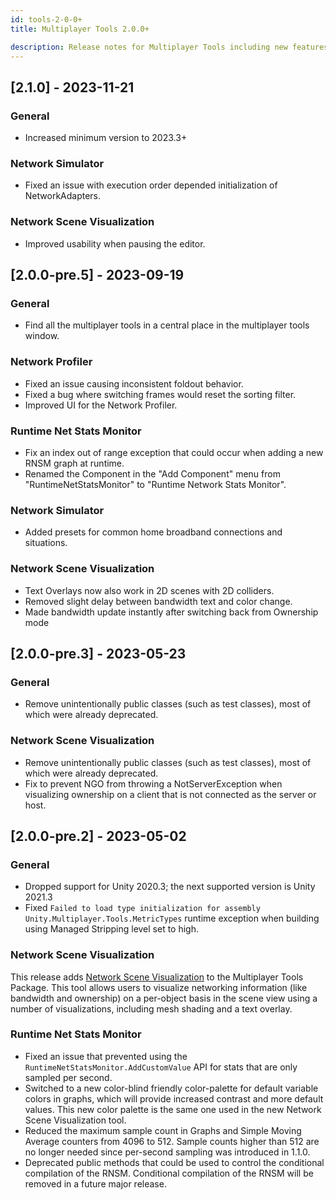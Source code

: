 ```yaml
---
id: tools-2-0-0+
title: Multiplayer Tools 2.0.0+

description: Release notes for Multiplayer Tools including new features, updates, bug fixes, known issues, and information to help you upgrade.
---
```


## [2.1.0] - 2023-11-21

### General

- Increased minimum version to 2023.3+

### Network Simulator

- Fixed an issue with execution order depended initialization of NetworkAdapters.

### Network Scene Visualization

- Improved usability when pausing the editor.

## [2.0.0-pre.5] - 2023-09-19

### General

- Find all the multiplayer tools in a central place in the multiplayer tools window.

### Network Profiler

- Fixed an issue causing inconsistent foldout behavior.
- Fixed a bug where switching frames would reset the sorting filter.
- Improved UI for the Network Profiler.

### Runtime Net Stats Monitor

- Fix an index out of range exception that could occur when adding a new RNSM graph at runtime.
- Renamed the Component in the "Add Component" menu from "RuntimeNetStatsMonitor" to "Runtime Network Stats Monitor".

### Network Simulator

- Added presets for common home broadband connections and situations.

### Network Scene Visualization

- Text Overlays now also work in 2D scenes with 2D colliders.
- Removed slight delay between bandwidth text and color change.
- Made bandwidth update instantly after switching back from Ownership mode

## [2.0.0-pre.3] - 2023-05-23

### General

* Remove unintentionally public classes (such as test classes), most of which were already deprecated.

### Network Scene Visualization

* Remove unintentionally public classes (such as test classes), most of which were already deprecated.
* Fix to prevent NGO from throwing a NotServerException when visualizing ownership on a client that is not connected as the server or host.

## [2.0.0-pre.2] - 2023-05-02

### General

* Dropped support for Unity 2020.3; the next supported version is Unity 2021.3
* Fixed `Failed to load type initialization for assembly Unity.Multiplayer.Tools.MetricTypes` runtime exception when building using Managed Stripping level set to high.

### Network Scene Visualization

This release adds [Network Scene Visualization](../../tools/network-scene-vis.md) to the Multiplayer Tools Package. This tool allows users to visualize networking information (like bandwidth and ownership) on a per-object basis in the scene view using a number of visualizations, including mesh shading and a text overlay.

### Runtime Net Stats Monitor

* Fixed an issue that prevented using the `RuntimeNetStatsMonitor.AddCustomValue` API for stats that are only sampled per second.
* Switched to a new color-blind friendly color-palette for default variable colors in graphs, which will provide increased contrast and more default values. This new color palette is the same one used in the new Network Scene Visualization tool.
* Reduced the maximum sample count in Graphs and Simple Moving Average counters from 4096 to 512. Sample counts higher than 512 are no longer needed since per-second sampling was introduced in 1.1.0.
* Deprecated public methods that could be used to control the conditional compilation of the RNSM. Conditional compilation of the RNSM will be removed in a future major release.
